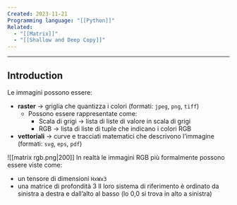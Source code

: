```yaml
---
Created: 2023-11-21
Programming language: "[[Python]]"
Related:
  - "[[Matrix]]"
  - "[[Shallow and Deep Copy]]"
---
```

---
## Introduction
Le immagini possono essere:
- **raster** → griglia che quantizza i colori (formati: `jpeg`, `png`, `tiff`)
	- Possono essere rappresentate come:
		- Scala di grigi → lista di liste di valore in scala di grigi
		- RGB → lista di liste di tuple che indicano i colori RGB
- **vettoriali** → curve e tracciati matematici che descrivono l’immagine (formati: `svg`, `eps`, `pdf`)

![[matrix rgb.png|200]]
In realtà le immagini RGB più formalmente possono essere viste come:
- un tensore di dimensioni `HxWx3`
- una matrice di profondità 3
Il loro sistema di riferimento è ordinato da sinistra a destra e dall’alto al basso (lo 0,0 si trova in alto a sinistra)
